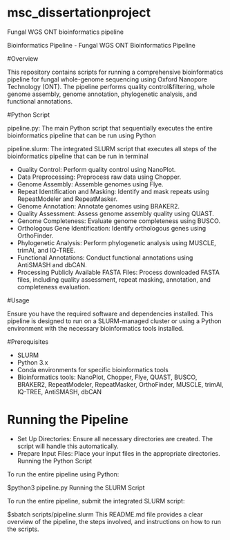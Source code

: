 # msc_dissertationproject
Fungal WGS ONT bioinformatics pipeline

Bioinformatics Pipeline - Fungal WGS ONT Bioinformatics Pipeline

#Overview

This repository contains scripts for running a comprehensive bioinformatics pipeline for fungal whole-genome sequencing using Oxford Nanopore Technology (ONT). The pipeline performs quality control&filtering, whole genome assembly, genome annotation, phylogenetic analysis, and functional annotations.

#Python Script

pipeline.py: The main Python script that sequentially executes the entire bioinformatics pipeline that can be run using Python

pipeline.slurm: The integrated SLURM script that executes all steps of the bioinformatics pipeline that can be run in terminal

- Quality Control: Perform quality control using NanoPlot.
- Data Preprocessing: Preprocess raw data using Chopper.
- Genome Assembly: Assemble genomes using Flye.
- Repeat Identification and Masking: Identify and mask repeats using RepeatModeler and RepeatMasker.
- Genome Annotation: Annotate genomes using BRAKER2.
- Quality Assessment: Assess genome assembly quality using QUAST.
- Genome Completeness: Evaluate genome completeness using BUSCO.
- Orthologous Gene Identification: Identify orthologous genes using OrthoFinder.
- Phylogenetic Analysis: Perform phylogenetic analysis using MUSCLE, trimAl, and IQ-TREE.
- Functional Annotations: Conduct functional annotations using AntiSMASH and dbCAN.
- Processing Publicly Available FASTA Files: Process downloaded FASTA files, including quality assessment, repeat masking, annotation, and completeness evaluation.

#Usage

Ensure you have the required software and dependencies installed. This pipeline is designed to run on a SLURM-managed cluster or using a Python environment with the necessary bioinformatics tools installed.

#Prerequisites
- SLURM
- Python 3.x
- Conda environments for specific bioinformatics tools
- Bioinformatics tools: NanoPlot, Chopper, Flye, QUAST, BUSCO, BRAKER2, RepeatModeler,  RepeatMasker, OrthoFinder, MUSCLE, trimAl, IQ-TREE, AntiSMASH, dbCAN

# Running the Pipeline
- Set Up Directories: Ensure all necessary directories are created. The script will handle this automatically.
- Prepare Input Files: Place your input files in the appropriate directories.
Running the Python Script

To run the entire pipeline using Python:

$python3 pipeline.py
Running the SLURM Script

To run the entire pipeline, submit the integrated SLURM script:

$sbatch scripts/pipeline.slurm
This README.md file provides a clear overview of the pipeline, the steps involved, and instructions on how to run the scripts.





